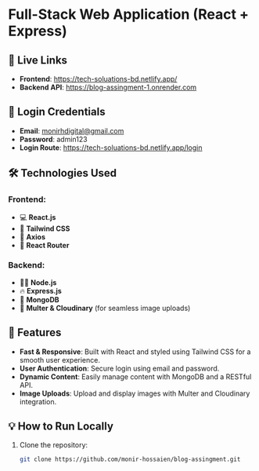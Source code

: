 
# Full-Stack Web Application (React + Express)

## 🚀 Live Links
- **Frontend**: https://tech-soluations-bd.netlify.app/
- **Backend API**: https://blog-assingment-1.onrender.com

## 🔑 Login Credentials
- **Email**: monirhdigital@gmail.com
- **Password**: admin123
- **Login Route**: https://tech-soluations-bd.netlify.app/login
## 🛠 Technologies Used

### Frontend:
- 💻 **React.js**
- 🎨 **Tailwind CSS**
- 🔄 **Axios**
- 🚪 **React Router**

### Backend:
- 🧑‍💻 **Node.js**
- 🔥 **Express.js**
- 💾 **MongoDB**
- 📸 **Multer & Cloudinary** (for seamless image uploads)

## 🌟 Features
- **Fast & Responsive**: Built with React and styled using Tailwind CSS for a smooth user experience.
- **User Authentication**: Secure login using email and password.
- **Dynamic Content**: Easily manage content with MongoDB and a RESTful API.
- **Image Uploads**: Upload and display images with Multer and Cloudinary integration.

## 💡 How to Run Locally

1. Clone the repository:
   ```bash
   git clone https://github.com/monir-hossaien/blog-assingment.git
